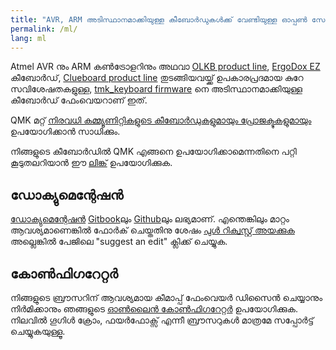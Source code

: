 ```yaml
---
title: "AVR, ARM അടിസ്ഥാനമാക്കിയുള്ള കീബോർഡുകൾക്ക് വേണ്ടിയുള്ള ഓപ്പൺ സോഴ്സ് ഫേംവെയർ"
permalink: /ml/
lang: ml
---
```

Atmel AVR നും ARM കൺട്രോളറിനും അഥവാ [OLKB product line](http://olkb.com), [ErgoDox EZ](http://www.ergodox-ez.com) കീബോർഡ്, [Clueboard product line](http://clueboard.co/) തുടങ്ങിയവയ്ക്ക് ഉപകാരപ്രദമായ കുറേ സവിശേഷതകളുള്ള, 
[tmk\_keyboard firmware](http://github.com/tmk/tmk_keyboard) നെ അടിസ്ഥാനമാക്കിയുള്ള കീബോർഡ് ഫേംവെയറാണ് ഇത്.

QMK മറ്റ് [നിരവധി കമ്മ്യൂണിറ്റികളുടെ കീബോർഡുകളുമായും പ്രോജക്ടുകളുമായും](/keyboards/) ഉപയോഗിക്കാൻ സാധിക്കും. 

നിങ്ങളുടെ കീബോർഡിൽ QMK എങ്ങനെ ഉപയോഗിക്കാമെന്നതിനെ പറ്റി കൂടുതലറിയാൻ ഈ [ലിങ്ക്](/powered/) ഉപയോഗിക്കുക.

## ഡോക്യുമെന്റേഷൻ

[ഡോക്യുമെന്റേഷൻ](https://docs.qmk.fm) [Gitbook](https://www.gitbook.com/book/qmk/firmware/details)ലും [Github](https://github.com/qmk/qmk_firmware/tree/master/docs)ലും ലഭ്യമാണ്. എന്തെങ്കിലും മാറ്റം ആവശ്യമാണെങ്കിൽ ഫോർക് ചെയ്തതിനു ശേഷം [പുൾ റിക്വസ്റ്റ് അയക്കുക](https://github.com/qmk/qmk_firmware/pulls) അല്ലെങ്കിൽ പേജിലെ "suggest an edit" ക്ലിക്ക് ചെയ്യുക.

## കോൺഫിഗറേറ്റർ

നിങ്ങളുടെ ബ്രൗസറിന് ആവശ്യമായ കീമാപ്പ് ഫേംവെയർ ഡിസൈൻ ചെയ്യാനും നിർമിക്കാനും ഞങ്ങളുടെ [ഓൺലൈൻ കോൺഫിഗറേറ്റർ](https://config.qmk.fm) ഉപയോഗിക്കുക. നിലവിൽ ഗൂഗിൾ ക്രോം, ഫയർഫോക്സ് എന്നീ ബ്രൗസറുകൾ മാത്രമേ സപ്പോർട്ട് ചെയ്യുകയുള്ളൂ.
